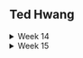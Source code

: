 ## Ted Hwang

<details>
    <summary>Week 14</summary>

#### (Monday) 3/27/2023
As a group, we reevaluated our API design after receiving feedback from our instructors. For instance, users can select which account they are signing up for using a checkbox. Before, users would have to submit a chef application form upon signup. Another change was we would have an availability boolean property in our chef profile that would prevent customers from seeing their menu items if it was set to false. Before, when the chef creates a menu item, a date needed to be specified. We were considering this feature to be a stretch goal instead of our MVP.

For the remainder of the day, we continued working on our database schemas.

#### (Tuesday) 3/28/2023
After finalizing our API design and database schema, we worked on creating our issue tickets in trello to sync with gitlab. Each ticket would complete a part of the user story in our application.

#### (Wednesday) 3/29/2023
Derek led as the driver for our first coding session and we edited our docker-compose.yaml to create a postgres database container. Addditionally, we were able to hook up our database to beekeeper and begin creating user/menu item tables.

#### (Thursday) 3/30/2023
Today, I led as the driver and our group started on backend authentication. We were able to create signup/login/logout endpoints using the jwtdown-fastapi package a Hack Reactor instructor has created. Also, we edited the create-menu-item endpoint to only allow users that are signed in. In the future, users with the is_chef boolean property set to True will only be able to use this endpoint.

</details>

<details>
    <summary>Week 15</summary>

#### (Monday) 4/3/2023
Derek led as the driver to finalize creating our postgres tables. We finished creating the following tables ___.
- user profile
- social media
- shopping cart
- cart status
- cart items
- order,
- order status

Additionally, for tables that had references to another table, we created queries in beekeeper to join tables together. Tomorrow, we plan on pairing up to finalize our backend endpoints.

#### (Tuesday) 4/4/2023
We ended up working individually to work on our backend endpoints. I completed the create, update, and delete endpoint for the cart_item table. Additionally, I created a get endpoint for shopping cart to include the cart_item table and menu_item table. I had trouble figuring out how to join the tables together but eventually got the output I wanted in beekeeper studio.

#### (Wednesday) 4/5/2023
We made a few revisions to our database schema for our user story. For instance, a chef was supposed to be able to delete a menu item from their list, however, it was used as a foreign key in the orders table. Therefore, if a customer created an order with that menu item, the chef was unable to delete the menu item. To resolve this, we added a status property to menu item which is a boolean. The chef can set it to false to "delete" (hide the item from customers and the chef). Perhaps MongoDb would have been a better implementation because there are no foreign key constraints.

Afterwards, we worked individually to continue our backend endpoints. I revised the GET endpoint for our orders table to include further details from other tables like the name, price, quantity, and photo of each cart item in the shopping cart. Additionally, revise the UPDATE endpoint to only take in the status input from the user. After an order is created, users should not be able to change the shopping cart id, total price, or order date in the order instance.

#### (Thursday) 4/6/2023
Janar and Jacob finished the remaining backend endpoints as drivers and, since Derek and I finished, we helped navigate if they ran into any issues. We were getting a value type error for one of the properties and fixed the issue by revising the pydantic model.

Although we finished, in the near future, I want to revise the create order endpoint so that, if multiple menu items in the shopping cart come from different chefs, the shopping cart items will be grouped by chef and have an order for each.

In the remaining time, we got started on frontend authentication for Redux by looking into documentation. The material is very dense and we definitely need to research more to finish front-end authentication.

#### (Friday) 4/7/2023

</details>
